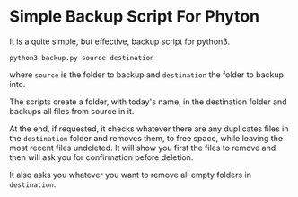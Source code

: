 # Simple Backup Script For Phyton

It is a quite simple, but effective, backup script for python3.
```console
python3 backup.py source destination
```
where `source` is the folder to backup and `destination` the folder to backup into.

The scripts create a folder, with today's name, in the destination folder and backups all files from source in it. 

At the end, if requested, it checks whatever there are any duplicates files in the `destination` folder and removes them, to free space, while leaving the most recent files undeleted. It will show you first the files to remove and then will ask you for confirmation before deletion. 

It also asks you whatever you want to remove all empty folders in `destination`.
